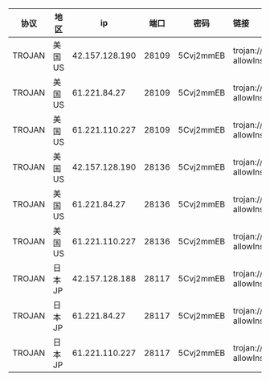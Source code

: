 |协议|地区|ip|端口|密码|链接|
|---|---|---|---|---|:---|
|TROJAN|美国US|42.157.128.190|28109|5Cvj2mmEB|trojan://5Cvj2mmEB@42.157.128.190:28109?allowInsecure=1&peer=ctldl.windowsupdate.com#IEPL+%C2%B7+%E7%BE%8E%E5%9B%BDUS+%C2%B7+88+%C2%B7+%E6%B2%AA%E6%B8%AFIEPL|
|TROJAN|美国US|61.221.84.27|28109|5Cvj2mmEB|trojan://5Cvj2mmEB@61.221.84.27:28109?allowInsecure=1&peer=ctldl.windowsupdate.com#IEPL+%C2%B7+%E7%BE%8E%E5%9B%BDUS+%C2%B7+88+%C2%B7+%E8%B1%AB%E5%8F%B0%E9%9A%A7%E9%81%93|
|TROJAN|美国US|61.221.110.227|28109|5Cvj2mmEB|trojan://5Cvj2mmEB@61.221.110.227:28109?allowInsecure=1&peer=ctldl.windowsupdate.com#IEPL+%C2%B7+%E7%BE%8E%E5%9B%BDUS+%C2%B7+88+%C2%B7+%E5%8F%B0%E6%B9%BE%E9%9A%A7%E9%81%93|
|TROJAN|美国US|42.157.128.190|28136|5Cvj2mmEB|trojan://5Cvj2mmEB@42.157.128.190:28136?allowInsecure=1&peer=download.windowsupdate.com#IEPL+%C2%B7+%E7%BE%8E%E5%9B%BDUS+%C2%B7+36+%C2%B7+%E6%B2%AA%E6%B8%AFIEPL|
|TROJAN|美国US|61.221.84.27|28136|5Cvj2mmEB|trojan://5Cvj2mmEB@61.221.84.27:28136?allowInsecure=1&peer=download.windowsupdate.com#IEPL+%C2%B7+%E7%BE%8E%E5%9B%BDUS+%C2%B7+36+%C2%B7+%E8%B1%AB%E5%8F%B0%E9%9A%A7%E9%81%93|
|TROJAN|美国US|61.221.110.227|28136|5Cvj2mmEB|trojan://5Cvj2mmEB@61.221.110.227:28136?allowInsecure=1&peer=download.windowsupdate.com#IEPL+%C2%B7+%E7%BE%8E%E5%9B%BDUS+%C2%B7+36+%C2%B7+%E5%8F%B0%E6%B9%BE%E9%9A%A7%E9%81%93|
|TROJAN|日本JP|42.157.128.188|28117|5Cvj2mmEB|trojan://5Cvj2mmEB@42.157.128.188:28117?allowInsecure=1&peer=download.windowsupdate.com#IEPL+%C2%B7+%E6%97%A5%E6%9C%ACJP+%C2%B7+A140+%C2%B7+%E6%B2%AA%E6%B8%AFIEPL|
|TROJAN|日本JP|61.221.84.27|28117|5Cvj2mmEB|trojan://5Cvj2mmEB@61.221.84.27:28117?allowInsecure=1&peer=download.windowsupdate.com#IEPL+%C2%B7+%E6%97%A5%E6%9C%ACJP+%C2%B7+A140+%C2%B7+%E8%B1%AB%E5%8F%B0%E9%9A%A7%E9%81%93|
|TROJAN|日本JP|61.221.110.227|28117|5Cvj2mmEB|trojan://5Cvj2mmEB@61.221.110.227:28117?allowInsecure=1&peer=download.windowsupdate.com#IEPL+%C2%B7+%E6%97%A5%E6%9C%ACJP+%C2%B7+A140+%C2%B7+%E5%8F%B0%E6%B9%BE%E9%9A%A7%E9%81%93|
